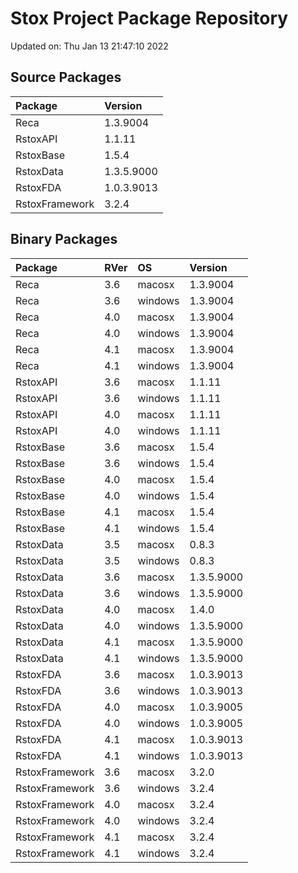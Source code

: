 # Stox Project Package Repository


Updated on: Thu Jan 13 21:47:10 2022
## Source Packages

|Package        |Version    |
|:--------------|:----------|
|Reca           |1.3.9004   |
|RstoxAPI       |1.1.11     |
|RstoxBase      |1.5.4      |
|RstoxData      |1.3.5.9000 |
|RstoxFDA       |1.0.3.9013 |
|RstoxFramework |3.2.4      |

## Binary Packages

|Package        |RVer |OS      |Version    |
|:--------------|:----|:-------|:----------|
|Reca           |3.6  |macosx  |1.3.9004   |
|Reca           |3.6  |windows |1.3.9004   |
|Reca           |4.0  |macosx  |1.3.9004   |
|Reca           |4.0  |windows |1.3.9004   |
|Reca           |4.1  |macosx  |1.3.9004   |
|Reca           |4.1  |windows |1.3.9004   |
|RstoxAPI       |3.6  |macosx  |1.1.11     |
|RstoxAPI       |3.6  |windows |1.1.11     |
|RstoxAPI       |4.0  |macosx  |1.1.11     |
|RstoxAPI       |4.0  |windows |1.1.11     |
|RstoxBase      |3.6  |macosx  |1.5.4      |
|RstoxBase      |3.6  |windows |1.5.4      |
|RstoxBase      |4.0  |macosx  |1.5.4      |
|RstoxBase      |4.0  |windows |1.5.4      |
|RstoxBase      |4.1  |macosx  |1.5.4      |
|RstoxBase      |4.1  |windows |1.5.4      |
|RstoxData      |3.5  |macosx  |0.8.3      |
|RstoxData      |3.5  |windows |0.8.3      |
|RstoxData      |3.6  |macosx  |1.3.5.9000 |
|RstoxData      |3.6  |windows |1.3.5.9000 |
|RstoxData      |4.0  |macosx  |1.4.0      |
|RstoxData      |4.0  |windows |1.3.5.9000 |
|RstoxData      |4.1  |macosx  |1.3.5.9000 |
|RstoxData      |4.1  |windows |1.3.5.9000 |
|RstoxFDA       |3.6  |macosx  |1.0.3.9013 |
|RstoxFDA       |3.6  |windows |1.0.3.9013 |
|RstoxFDA       |4.0  |macosx  |1.0.3.9005 |
|RstoxFDA       |4.0  |windows |1.0.3.9005 |
|RstoxFDA       |4.1  |macosx  |1.0.3.9013 |
|RstoxFDA       |4.1  |windows |1.0.3.9013 |
|RstoxFramework |3.6  |macosx  |3.2.0      |
|RstoxFramework |3.6  |windows |3.2.4      |
|RstoxFramework |4.0  |macosx  |3.2.4      |
|RstoxFramework |4.0  |windows |3.2.4      |
|RstoxFramework |4.1  |macosx  |3.2.4      |
|RstoxFramework |4.1  |windows |3.2.4      |
